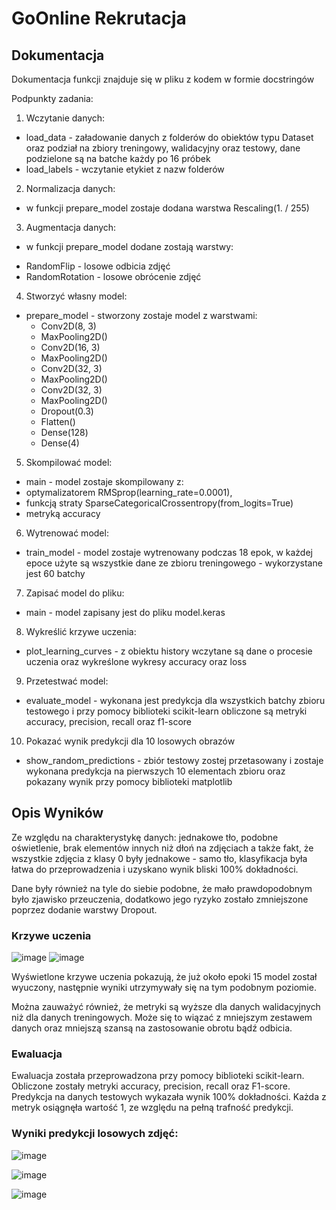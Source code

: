 # GoOnline Rekrutacja
## Dokumentacja

Dokumentacja funkcji znajduje się w pliku z kodem w formie docstringów

Podpunkty zadania:
1. Wczytanie danych:
  - load_data - załadowanie danych z folderów do obiektów typu Dataset oraz podział na zbiory treningowy, walidacyjny oraz testowy, dane podzielone są na batche każdy po 16 próbek
  - load_labels - wczytanie etykiet z nazw folderów
2. Normalizacja danych:
  - w funkcji prepare_model zostaje dodana warstwa Rescaling(1. / 255)
3. Augmentacja danych:
  - w funkcji prepare_model dodane zostają warstwy:
  *  RandomFlip - losowe odbicia zdjęć
  *  RandomRotation - losowe obrócenie zdjęć
4. Stworzyć własny model:
  - prepare_model - stworzony zostaje model z warstwami:
    * Conv2D(8, 3)
    * MaxPooling2D()
    * Conv2D(16, 3)
    * MaxPooling2D()
    * Conv2D(32, 3)
    * MaxPooling2D()
    * Conv2D(32, 3)
    * MaxPooling2D()
    * Dropout(0.3)
    * Flatten()
    * Dense(128)
    * Dense(4)
5. Skompilować model:
  - main - model zostaje skompilowany z:
  - optymalizatorem RMSprop(learning_rate=0.0001),
  - funkcją straty SparseCategoricalCrossentropy(from_logits=True)
  - metryką accuracy
6. Wytrenować model:
  - train_model - model zostaje wytrenowany podczas 18 epok, w każdej epoce użyte są wszystkie dane ze zbioru treningowego - wykorzystane jest 60 batchy
7. Zapisać model do pliku:
  - main - model zapisany jest do pliku model.keras
8. Wykreślić krzywe uczenia:
  - plot_learning_curves - z obiektu history wczytane są dane o procesie uczenia oraz wykreślone wykresy accuracy oraz loss
9. Przetestwać model:
  - evaluate_model - wykonana jest predykcja dla wszystkich batchy zbioru testowego i przy pomocy biblioteki scikit-learn obliczone są metryki accuracy, precision, recall oraz f1-score
10. Pokazać wynik predykcji dla 10 losowych obrazów
  - show_random_predictions - zbiór testowy zostej przetasowany i zostaje wykonana predykcja na pierwszych 10 elementach zbioru oraz pokazany wynik przy pomocy biblioteki matplotlib

## Opis Wyników

Ze względu na charakterystykę danych: jednakowe tło, podobne oświetlenie, brak elementów innych niż dłoń na zdjęciach a także fakt, że wszystkie zdjęcia z klasy 0 były jednakowe - samo tło, klasyfikacja była łatwa do przeprowadzenia i uzyskano wynik bliski 100% dokładności. 

Dane były również na tyle do siebie podobne, że mało prawdopodobnym było zjawisko przeuczenia, dodatkowo jego ryzyko zostało zmniejszone poprzez dodanie warstwy Dropout.

### Krzywe uczenia
![image](https://github.com/Strydrath/GoOnlineRekrutacja/assets/40769763/0e543d20-84f1-4c23-b2c9-583580cd3209)
![image](https://github.com/Strydrath/GoOnlineRekrutacja/assets/40769763/a4f0f8d8-a943-45b7-878d-cc8df4384530)

Wyświetlone krzywe uczenia pokazują, że już około epoki 15 model został wyuczony, następnie wyniki utrzymywały się na tym podobnym poziomie.

Można zauważyć również, że metryki są wyższe dla danych walidacyjnych niż dla danych treningowych. Może się to wiązać z mniejszym zestawem danych oraz mniejszą szansą na zastosowanie obrotu bądź odbicia.

### Ewaluacja
Ewaluacja została przeprowadzona przy pomocy biblioteki scikit-learn. Obliczone zostały metryki accuracy, precision, recall oraz F1-score.
Predykcja na danych testowych wykazała wynik 100% dokładności. Każda z metryk osiągnęła wartość 1, ze względu na pełną trafność predykcji.

### Wyniki predykcji losowych zdjęć:

![image](https://github.com/Strydrath/GoOnlineRekrutacja/assets/40769763/ca271e1f-6685-4626-bb18-a1e99ad292a0)

![image](https://github.com/Strydrath/GoOnlineRekrutacja/assets/40769763/2246fd47-c91a-4b00-a9a9-ec4e5733cefa)

![image](https://github.com/Strydrath/GoOnlineRekrutacja/assets/40769763/b53ad303-e68c-4238-b486-9f0b598acfc0)
